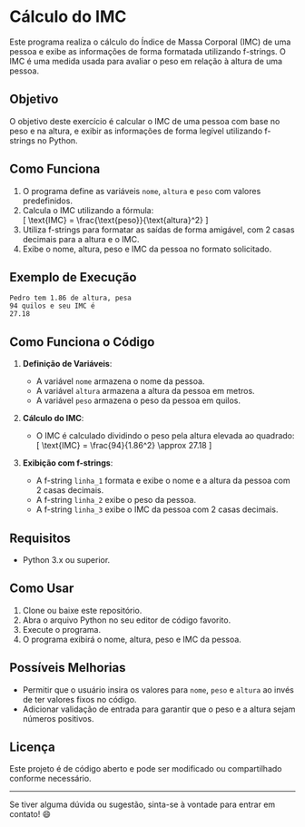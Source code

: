 # Cálculo do IMC

Este programa realiza o cálculo do Índice de Massa Corporal (IMC) de uma pessoa e exibe as informações de forma formatada utilizando f-strings. O IMC é uma medida usada para avaliar o peso em relação à altura de uma pessoa.

## Objetivo

O objetivo deste exercício é calcular o IMC de uma pessoa com base no peso e na altura, e exibir as informações de forma legível utilizando f-strings no Python.

## Como Funciona

1. O programa define as variáveis `nome`, `altura` e `peso` com valores predefinidos.
2. Calcula o IMC utilizando a fórmula:  
   \[
   \text{IMC} = \frac{\text{peso}}{\text{altura}^2}
   \]
3. Utiliza f-strings para formatar as saídas de forma amigável, com 2 casas decimais para a altura e o IMC.
4. Exibe o nome, altura, peso e IMC da pessoa no formato solicitado.

## Exemplo de Execução

```
Pedro tem 1.86 de altura, pesa
94 quilos e seu IMC é
27.18
```

## Como Funciona o Código

1. **Definição de Variáveis**:
   - A variável `nome` armazena o nome da pessoa.
   - A variável `altura` armazena a altura da pessoa em metros.
   - A variável `peso` armazena o peso da pessoa em quilos.

2. **Cálculo do IMC**:
   - O IMC é calculado dividindo o peso pela altura elevada ao quadrado:  
     \[
     \text{IMC} = \frac{94}{1.86^2} \approx 27.18
     \]

3. **Exibição com f-strings**:
   - A f-string `linha_1` formata e exibe o nome e a altura da pessoa com 2 casas decimais.
   - A f-string `linha_2` exibe o peso da pessoa.
   - A f-string `linha_3` exibe o IMC da pessoa com 2 casas decimais.

## Requisitos

- Python 3.x ou superior.

## Como Usar

1. Clone ou baixe este repositório.
2. Abra o arquivo Python no seu editor de código favorito.
3. Execute o programa.
4. O programa exibirá o nome, altura, peso e IMC da pessoa.

## Possíveis Melhorias

- Permitir que o usuário insira os valores para `nome`, `peso` e `altura` ao invés de ter valores fixos no código.
- Adicionar validação de entrada para garantir que o peso e a altura sejam números positivos.

## Licença

Este projeto é de código aberto e pode ser modificado ou compartilhado conforme necessário.

---

Se tiver alguma dúvida ou sugestão, sinta-se à vontade para entrar em contato! 😄
